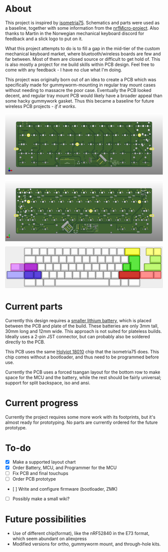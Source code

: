 # About

This project is inspired by [isometria75](https://github.com/ebastler/isometria-75). 
Schematics and parts were used as a baseline, together with some information from the [nrfMicro-project](https://github.com/joric/nrfmicro/). 
Also thanks to Martin in the Norwegian mechanical keyboard discord for feedback and a slick logo to put on it.

What this project attempts to do is to fill a gap in the mid-tier of the custom mechanical keyboard market, where bluetooth/wireless boards are few and far between. 
Most of them are closed source or difficult to get hold of.
This is also mostly a project for me build skills within PCB design.
Feel free to come with any feedback - I have no clue what I'm doing.

This project was originally born out of an idea to create a PCB which was specifically made for gummyworm-mounting in regular tray mount cases without needing to massacre the poor case.
Eventually the PCB looked decent, and regular tray mount PCB would likely have a broader appeal than some hacky gummywork gasket.
Thus this became a baseline for future wireless PCB projects - _if it works_.

![PCB Front](/img/front.png)

![PCB Back](/img/back.png)

![Supported layouts](/img/keyboard-layout.png)

# Current parts

Currently this design requires a [smaller lithium battery](https://www.aliexpress.com/item/32831998939.html), which is placed between the PCB and plate of the build.
These batteries are only 3mm tall, 30mm long and 12mm wide.
This approach is not suited for plateless builds.
Ideally uses a 2-pin JST connector, but can probably also be soldered directly to the PCB.

This PCB uses the same [Holyiot 18010](https://www.aliexpress.com/item/32868002366.html) chip that the isometria75 does. This chip comes without a bootloader, and thus need to be programmed before use.

Currently the PCB uses a forced tsangan layout for the bottom row to make space for the MCU and the battery, while the rest should be fairly universal; support for split backspace, iso and ansi.

 
# Current progress

Currently the project requires some more work with its footprints, but it's almost ready for prototyping. No parts are currently ordered for the future prototype.

# To-do
- [x] Make a supported layout chart
- [x] Order Battery, MCU, and Programmer for the MCU
- [ ] Fix PCB and final touchups
- [ ] Order PCB prototype
- [ ] Write and configure firmware (bootloader, ZMK)
- [ ] Possibly make a small wiki?

# Future possibilities

* Use of different chip(format), like the nRF52840 in the E73 format, which seem abundant on aliexpress
* Modified versions for ortho, gummyworm mount, and through-hole kits. 

